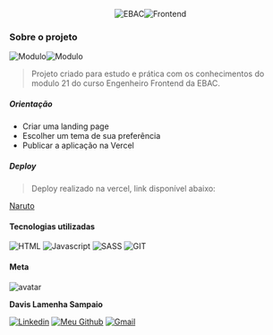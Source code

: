 <p align="center">
  <img src="https://img.shields.io/badge/EBAC-111?style=for-the-badge" alt="EBAC"/><img src="https://img.shields.io/badge/ENGENHEIRO%20FRONTEND-0b03de?style=for-the-badge" alt="Frontend"/>
</p>

### Sobre o projeto

![Modulo](https://img.shields.io/badge/MODULO%2021-2d3436?style=for-the-badge)![Modulo](https://img.shields.io/badge/PROJETO%204-8757ff?style=for-the-badge)

> Projeto criado para estudo e prática com os conhecimentos do modulo 21 do curso Engenheiro Frontend da EBAC.

##### Orientação

- Criar uma landing page
- Escolher um tema de sua preferência
- Publicar a aplicação na Vercel

##### Deploy

> Deploy realizado na vercel, link disponível abaixo:

<a href="https://landing-page-naruto-ebac.vercel.app/">Naruto</a>

#### Tecnologias utilizadas

<img src="https://img.shields.io/badge/HTML5-E34F26?style=for-the-badge&logo=html5&logoColor=white" alt="HTML" title="HTML" />
<img src="https://img.shields.io/badge/JavaScript-F7DF1E?style=for-the-badge&logo=javascript&logoColor=black" alt="Javascript" title="Javascript" />
<img src="https://img.shields.io/badge/Sass-CC6699?style=for-the-badge&logo=sass&logoColor=white" alt="SASS" title="SASS" />
<img src="https://img.shields.io/badge/GIT-E44C30?style=for-the-badge&logo=git&logoColor=white" alt="GIT" title="GIT" />

#### Meta

![avatar](https://github.com/davislamenha.png?size=200)

**Davis Lamenha Sampaio**

[![Linkedin](https://img.shields.io/badge/LinkedIn-0077B5?style=for-the-badge&logo=linkedin&logoColor=white)](https://www.linkedin.com/in/davislamenha/) [![Meu Github](https://img.shields.io/badge/GitHub-2d3436?style=for-the-badge&logo=github&logoColor=white)](https://github.com/davislamenha) [![Gmail](https://img.shields.io/badge/Gmail-D14836?style=for-the-badge&logo=gmail&logoColor=white)](mailto:davislamenha@gmail.com)
